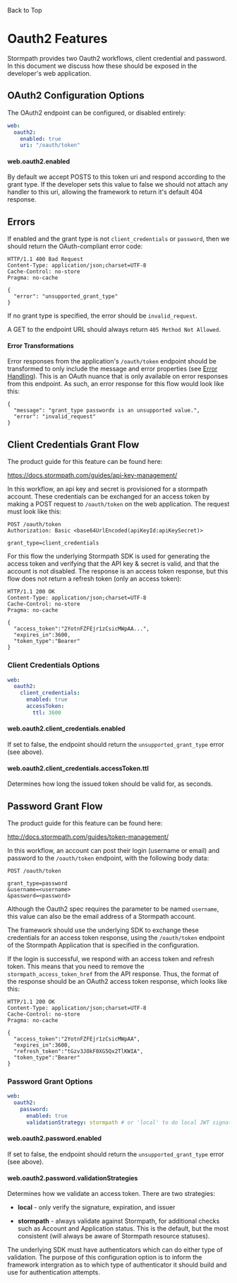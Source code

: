 <a name="#top">Back to Top</a>

# Oauth2 Features

Stormpath provides two Oauth2 workflows, client credential and password.  In
this document we discuss how these should be exposed in the developer's web
application.



## OAuth2 Configuration Options

The OAuth2 endpoint can be configured, or disabled entirely:

```yaml
web:
  oauth2:
    enabled: true
    uri: "/oauth/token"
```

#### web.oauth2.enabled

By default we accept POSTS to this token uri and respond according to the
grant type.  If the developer sets this value to false we should not attach any
handler to this uri, allowing the framework to return it's default 404 response.

## Errors

If enabled and the grant type is not `client_credentials` or `password`, then we
should return the OAuth-compliant error code:

    HTTP/1.1 400 Bad Request
    Content-Type: application/json;charset=UTF-8
    Cache-Control: no-store
    Pragma: no-cache

    {
      "error": "unsupported_grant_type"
    }

If no grant type is specified, the error should be `invalid_request`.

A GET to the endpoint URL should always return `405 Method Not Allowed`.

#### Error Transformations

Error responses from the application's `/oauth/token` endpoint should be
transformed to only include the message and error properties (see
[Error Handling][]).  This is an OAuth nuance that is only available on error
responses from this endpoint.  As such, an error response for this flow would
look like this:

```
{
  "message": "grant_type passwordx is an unsupported value.",
  "error": "invalid_request"
}
```

## Client Credentials Grant Flow

The product guide for this feature can be found here:

https://docs.stormpath.com/guides/api-key-management/

In this workflow, an api key and secret is provisioned for a stormpath account.
These credentials can be exchanged for an access token by making a POST request
to `/oauth/token` on the web application.  The request must look like this:

````
POST /oauth/token
Authorization: Basic <base64UrlEncoded(apiKeyId:apiKeySecret)>

grant_type=client_credentials
````

For this flow the underlying Stormpath SDK is used for generating the access
token and verifying that the API key & secret is valid, and that the account is
not disabled.  The response is an access token response, but this flow does not
return a refresh token (only an access token):

```
HTTP/1.1 200 OK
Content-Type: application/json;charset=UTF-8
Cache-Control: no-store
Pragma: no-cache

{
  "access_token":"2YotnFZFEjr1zCsicMWpAA...",
  "expires_in":3600,
  "token_type":"Bearer"
}
```

### Client Credentials Options

```yaml
web:
  oauth2:
    client_credentials:
      enabled: true
      accessToken:
        ttl: 3600
```

#### web.oauth2.client_credentials.enabled

If set to false, the endpoint should return the `unsupported_grant_type` error
(see above).

#### web.oauth2.client_credentials.accessToken.ttl

Determines how long the issued token should be valid for, as seconds.

## Password Grant Flow

The product guide for this feature can be found here:

http://docs.stormpath.com/guides/token-management/

In this workflow, an account can post their login (username or email) and
password to the `/oauth/token` endpoint, with the following body data:

````
POST /oauth/token

grant_type=password
&username=<username>
&password=<password>
````

Although the Oauth2 spec requires the parameter to be named `username`, this
value can also be the email address of a Stormpath account.

The framework should use the underlying SDK to exchange these credentials
for an access token response, using the `/oauth/token` endpoint of the
Stormpath Application that is specified in the configuration.

If the login is successful, we respond with an access token and refresh token.
This means that you need to remove the `stormpath_access_token_href` from the
API response.  Thus, the format of the response should be an OAuth2 access token
response, which looks like this:

```
HTTP/1.1 200 OK
Content-Type: application/json;charset=UTF-8
Cache-Control: no-store
Pragma: no-cache

{
  "access_token":"2YotnFZFEjr1zCsicMWpAA",
  "expires_in":3600,
  "refresh_token":"tGzv3JOkF0XG5Qx2TlKWIA",
  "token_type":"Bearer"
}
```

### Password Grant Options

```yaml
web:
  oauth2:
    password:
      enabled: true
      validationStrategy: stormpath # or 'local' to do local JWT signature validation
```


#### web.oauth2.password.enabled

If set to false, the endpoint should return the `unsupported_grant_type` error
(see above).

#### web.oauth2.password.validationStrategies

Determines how we validate an access token.  There are two strategies:

* **local** - only verify the signature, expiration, and issuer

* **stormpath** - always validate against Stormpath, for additional checks
  such as Account and Application status.  This is the default, but the most
  consistent (will always be aware of Stormpath resource statuses).

The underlying SDK must have authenticators which can do either type of
validation.  The purpose of this configuration option is to inform the framework
intergration as to which type of authenticator it should build and use for
authentication attempts.

[Error Handling]: error-handling.md
